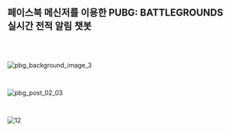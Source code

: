 ## 페이스북 메신저를 이용한 PUBG: BATTLEGROUNDS 실시간 전적 알림 챗봇
</br>
</br>

![pbg_background_image_3](https://user-images.githubusercontent.com/41365432/216920464-02197322-44f4-4edc-b245-d29b79dc7ce8.png)

</br>

![pbg_post_02_03](https://user-images.githubusercontent.com/41365432/216921792-34647511-f7ba-42b1-b974-5b5dea067f34.png)

</br>

![12](https://user-images.githubusercontent.com/41365432/216921853-b5a6481e-efed-478d-99fb-ef9ac6b0df39.gif)

